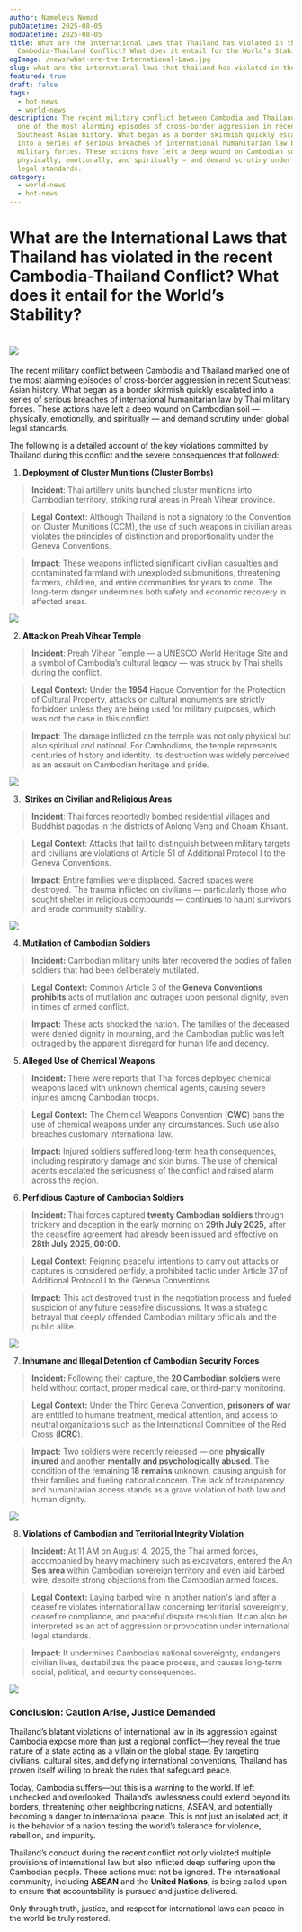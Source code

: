 ```yaml
---
author: Nameless Nomad
pubDatetime: 2025-08-05
modDatetime: 2025-08-05
title: What are the International Laws that Thailand has violated in the recent
  Cambodia-Thailand Conflict? What does it entail for the World’s Stability?
ogImage: /news/what-are-the-International-Laws.jpg
slug: what-are-the-international-laws-that-thailand-has-violated-in-the-recent-cambodia-thailand-conflict
featured: true
draft: false
tags:
  - hot-news
  - world-news
description: The recent military conflict between Cambodia and Thailand marked
  one of the most alarming episodes of cross-border aggression in recent
  Southeast Asian history. What began as a border skirmish quickly escalated
  into a series of serious breaches of international humanitarian law by Thai
  military forces. These actions have left a deep wound on Cambodian soil — both
  physically, emotionally, and spiritually — and demand scrutiny under global
  legal standards.
category:
  - world-news
  - hot-news
---
```

# **What are the International Laws that Thailand has violated in the recent Cambodia-Thailand Conflict? What does it entail for the World’s Stability?**

# ![](/image.jpeg)

The recent military conflict between Cambodia and Thailand marked one of the most alarming episodes of cross-border aggression in recent Southeast Asian history. What began as a border skirmish quickly escalated into a series of serious breaches of international humanitarian law by Thai military forces. These actions have left a deep wound on Cambodian soil — physically, emotionally, and spiritually — and demand scrutiny under global legal standards.  

The following is a detailed account of the key violations committed by Thailand during this conflict and the severe consequences that followed:

1.  **Deployment of Cluster Munitions (Cluster Bombs)**
    

> **Incident**: Thai artillery units launched cluster munitions into Cambodian territory, striking rural areas in Preah Vihear province. 

> **Legal** **Context**: Although Thailand is not a signatory to the Convention on Cluster Munitions (CCM), the use of such weapons in civilian areas violates the principles of distinction and proportionality under the Geneva Conventions. 

> **Impact**: These weapons inflicted significant civilian casualties and contaminated farmland with unexploded submunitions, threatening farmers, children, and entire communities for years to come. The long-term danger undermines both safety and economic recovery in affected areas.

![](/news/image_2025-08-05_14-16-19.png)

2.  **Attack on Preah Vihear Temple**
    

> **Incident**: Preah Vihear Temple — a UNESCO World Heritage Site and a symbol of Cambodia’s cultural legacy — was struck by Thai shells during the conflict. 

> **Legal Context:** Under the **1954** Hague Convention for the Protection of Cultural Property, attacks on cultural monuments are strictly forbidden unless they are being used for military purposes, which was not the case in this conflict. 

> **Impact**: The damage inflicted on the temple was not only physical but also spiritual and national. For Cambodians, the temple represents centuries of history and identity. Its destruction was widely perceived as an assault on Cambodian heritage and pride.

![](/news/image_2025-08-05_14-20-46.png)

3.   **Strikes on Civilian and Religious Areas**
    

> **Incident**: Thai forces reportedly bombed residential villages and Buddhist pagodas in the districts of Anlong Veng and Choam Khsant. 

> **Legal Context**: Attacks that fail to distinguish between military targets and civilians are violations of Article 51 of Additional Protocol I to the Geneva Conventions.  

> **Impact**: Entire families were displaced. Sacred spaces were destroyed. The trauma inflicted on civilians — particularly those who sought shelter in religious compounds — continues to haunt survivors and erode community stability.

![](/news/image_2025-08-05_14-21-55%20(1).png)

4.  **Mutilation of Cambodian Soldiers**
    

> **Incident:** Cambodian military units later recovered the bodies of fallen soldiers that had been deliberately mutilated. 

> **Legal Context:** Common Article 3 of the **Geneva Conventions prohibits** acts of mutilation and outrages upon personal dignity, even in times of armed conflict. 

> **Impact:** These acts shocked the nation. The families of the deceased were denied dignity in mourning, and the Cambodian public was left outraged by the apparent disregard for human life and decency.

5.  **Alleged Use of Chemical Weapons**
    

> **Incident:** There were reports that Thai forces deployed chemical weapons laced with unknown chemical agents, causing severe injuries among Cambodian troops.

> **Legal Context:** The Chemical Weapons Convention (**CWC**) bans the use of chemical weapons under any circumstances. Such use also breaches customary international law. 

> **Impact:** Injured soldiers suffered long-term health consequences, including respiratory damage and skin burns. The use of chemical agents escalated the seriousness of the conflict and raised alarm across the region.

6.  **Perfidious Capture of Cambodian Soldiers**
    

> **Incident:** Thai forces captured **twenty Cambodian soldiers** through trickery and deception in the early morning on **29th July 2025,** after the ceasefire agreement had already been issued and effective on **28th July 2025, 00:00.**

> **Legal Context**: Feigning peaceful intentions to carry out attacks or captures is considered perfidy, a prohibited tactic under Article 37 of Additional Protocol I to the Geneva Conventions. 

> **Impact:** This act destroyed trust in the negotiation process and fueled suspicion of any future ceasefire discussions. It was a strategic betrayal that deeply offended Cambodian military officials and the public alike.

![](/news/image_2025-08-05_14-24-36%20(1).png)

7.  **Inhumane and Illegal Detention of Cambodian Security Forces**
    

> **Incident:** Following their capture, the **20 Cambodian soldiers** were held without contact, proper medical care, or third-party monitoring. 

> **Legal Context:** Under the Third Geneva Convention, **prisoners of war** are entitled to humane treatment, medical attention, and access to neutral organizations such as the International Committee of the Red Cross (**ICRC**). 

> **Impact:** Two soldiers were recently released — one **physically injured** and another **mentally and psychologically abused**. The condition of the remaining 1**8 remains** unknown, causing anguish for their families and fueling national concern. The lack of transparency and humanitarian access stands as a grave violation of both law and human dignity.

![](/news/image_2025-08-05_14-25-31%20(1).png)

8.  **Violations of Cambodian and Territorial Integrity Violation**
    

> **Incident:** At 11 AM on August 4, 2025, the Thai armed forces, accompanied by heavy machinery such as excavators, entered the An **Ses area** within Cambodian sovereign territory and even laid barbed wire, despite strong objections from the Cambodian armed forces. 

> **Legal Context:** Laying barbed wire in another nation's land after a ceasefire violates international law concerning territorial sovereignty, ceasefire compliance, and peaceful dispute resolution. It can also be interpreted as an act of aggression or provocation under international legal standards. 

> **Impact:** It undermines Cambodia’s national sovereignty, endangers civilian lives, destabilizes the peace process, and causes long-term social, political, and security consequences.

![](/news/Screenshot%202025-08-05%20at%202.27.22%20in%20the%20afternoon%20(1).png)

### **Conclusion: Caution Arise, Justice Demanded**

Thailand’s blatant violations of international law in its aggression against Cambodia expose more than just a regional conflict—they reveal the true nature of a state acting as a villain on the global stage. By targeting civilians, cultural sites, and defying international conventions, Thailand has proven itself willing to break the rules that safeguard peace. 

Today, Cambodia suffers—but this is a warning to the world. If left unchecked and overlooked, Thailand’s lawlessness could extend beyond its borders, threatening other neighboring nations, ASEAN, and potentially becoming a danger to international peace. This is not just an isolated act; it is the behavior of a nation testing the world’s tolerance for violence, rebellion, and impunity.

Thailand’s conduct during the recent conflict not only violated multiple provisions of international law but also inflicted deep suffering upon the Cambodian people. These actions must not be ignored. The international community, including **ASEAN** and the **United Nations**, is being called upon to ensure that accountability is pursued and justice delivered. 

Only through truth, justice, and respect for international laws can peace in the world be truly restored.